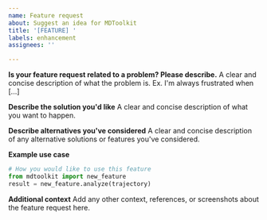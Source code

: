 ```yaml
---
name: Feature request
about: Suggest an idea for MDToolkit
title: '[FEATURE] '
labels: enhancement
assignees: ''

---
```


**Is your feature request related to a problem? Please describe.**
A clear and concise description of what the problem is. Ex. I'm always frustrated when [...]

**Describe the solution you'd like**
A clear and concise description of what you want to happen.

**Describe alternatives you've considered**
A clear and concise description of any alternative solutions or features you've considered.

**Example use case**
```python
# How you would like to use this feature
from mdtoolkit import new_feature
result = new_feature.analyze(trajectory)
```

**Additional context**
Add any other context, references, or screenshots about the feature request here.